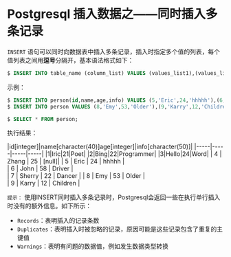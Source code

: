 # Postgresql 插入数据之——同时插入多条记录

`INSERT` 语句可以同时向数据表中插入多条记录，插入时指定多个值的列表，每个值列表之间用**逗号**分隔开，基本语法格式如下：

``` sql
$ INSERT INTO table_name (column_list) VALUES (values_list1),(values_list2),……,(values_listN);
```

示例：

``` sql
$ INSERT INTO person(id,name,age,info) VALUES (5,'Eric',24,'hhhhh'),(6,'John',58,'Driver'),(7,'Sherry',22,'Dancer');
$ INSERT INTO person VALUES (8,'Emy',53,'Older'),(9,'Karry',12,'Children');

$ SELECT * FROM person;
```

执行结果：

|id[integer]|name[character(40)]age[integer]|info[character(50)]|
|-----|-----|-----|-----|
|1|Iric|21|Poet|
|2|Bing|22|Programmer|
|3|Hello|24|Word|
|  4 | Zhang                                    |  25 | [null]|
|  5 | Eric                                     |  24 | hhhhh    |                                         
|  6 | John                                     |  58 | Driver    |                                        
|  7 | Sherry                                   |  22 | Dancer  |
|  8 | Emy                                      |  53 | Older   |                                          
|  9 | Karry                                    |  12 | Children |

`提示：` 使用INSERT同时插入多条记录时，Postgresql会返回一些在执行单行插入时没有的额外信息。如下所示：

* `Records`：表明插入的记录条数
* `Duplicates`：表明插入时被忽略的记录，原因可能是这些记录包含了重复的主键值
* `Warnings`：表明有问题的数据值，例如发生数据类型转换
